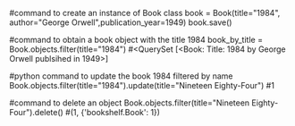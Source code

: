 #command to create an instance of Book class
book = Book(title="1984", author="George Orwell",publication_year=1949)
book.save()

#command to obtain a book object with the title 1984
book_by_title = Book.objects.filter(title="1984")
#<QuerySet [<Book: Title: 1984 by George Orwell publsihed in 1949>]


#python command to update the book 1984 filtered by name
Book.objects.filter(title="1984").update(title="Nineteen Eighty-Four")
#1


#command to delete an object
Book.objects.filter(title="Nineteen Eighty-Four").delete()
#(1, {'bookshelf.Book': 1})

